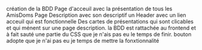 création de la BDD 
Page d'acceuil avec la présentation de tous les AmisDoms
Page Description avec son descriptif
un Header avec un lien acceuil qui est fonctionnelle
Des cartes de présentations qui sont clicables et qui ménent sur une page description.
la BDD est rattachée au frontend et à fait sauté une partie du CSS que je n'ais pas eu le temps de finir.
bouton adopte que je n'ai pas eu je temps de mettre la fonxtionnalité

